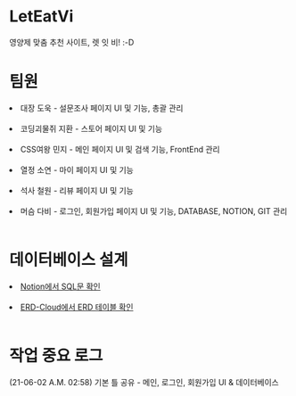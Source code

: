 # LetEatVi
영양제 맞춤 추천 사이트, 렛 잇 비! :-D


# 팀원
<li>대장 도욱 - 설문조사 페이지 UI 및 기능, 총괄 관리 </li><br>
<li>코딩괴물쥐 지환 - 스토어 페이지 UI 및 기능 </li><br>
<li>CSS여왕 민지 - 메인 페이지 UI 및 검색 기능, FrontEnd 관리 </li><br>
<li>열정 소연 - 마이 페이지 UI 및 기능 </li><br>
<li>석사 철원 - 리뷰 페이지 UI 및 기능 </li><br>
<li>머슴 다비 - 로그인, 회원가입 페이지 UI 및 기능, DATABASE, NOTION, GIT 관리 </li><br>


# 데이터베이스 설계
<li><a href="https://www.notion.so/a0074869881f4ca4a527e2d94795431f"> Notion에서 SQL문 확인 </a></li><br>
<li><a href="https://www.erdcloud.com/d/W5qwjA6M5GmfXyp4b"> ERD-Cloud에서 ERD 테이블 확인 </a></li><br>


# 작업 중요 로그
(21-06-02 A.M. 02:58) 기본 틀 공유 - 메인, 로그인, 회원가입 UI & 데이터베이스
